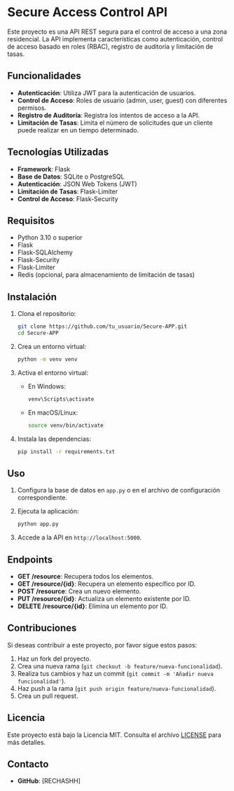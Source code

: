
# Secure Access Control API

Este proyecto es una API REST segura para el control de acceso a una zona residencial. La API implementa características como autenticación, control de acceso basado en roles (RBAC), registro de auditoría y limitación de tasas.

## Funcionalidades

- **Autenticación**: Utiliza JWT para la autenticación de usuarios.
- **Control de Acceso**: Roles de usuario (admin, user, guest) con diferentes permisos.
- **Registro de Auditoría**: Registra los intentos de acceso a la API.
- **Limitación de Tasas**: Limita el número de solicitudes que un cliente puede realizar en un tiempo determinado.

## Tecnologías Utilizadas

- **Framework**: Flask
- **Base de Datos**: SQLite o PostgreSQL
- **Autenticación**: JSON Web Tokens (JWT)
- **Limitación de Tasas**: Flask-Limiter
- **Control de Acceso**: Flask-Security

## Requisitos

- Python 3.10 o superior
- Flask
- Flask-SQLAlchemy
- Flask-Security
- Flask-Limiter
- Redis (opcional, para almacenamiento de limitación de tasas)

## Instalación

1. Clona el repositorio:

   ```bash
   git clone https://github.com/tu_usuario/Secure-APP.git
   cd Secure-APP
   ```

2. Crea un entorno virtual:

   ```bash
   python -m venv venv
   ```

3. Activa el entorno virtual:

   - En Windows:

     ```bash
     venv\Scripts\activate
     ```

   - En macOS/Linux:

     ```bash
     source venv/bin/activate
     ```

4. Instala las dependencias:

   ```bash
   pip install -r requirements.txt
   ```

## Uso

1. Configura la base de datos en `app.py` o en el archivo de configuración correspondiente.
2. Ejecuta la aplicación:

   ```bash
   python app.py
   ```

3. Accede a la API en `http://localhost:5000`.

## Endpoints

- **GET /resource**: Recupera todos los elementos.
- **GET /resource/{id}**: Recupera un elemento específico por ID.
- **POST /resource**: Crea un nuevo elemento.
- **PUT /resource/{id}**: Actualiza un elemento existente por ID.
- **DELETE /resource/{id}**: Elimina un elemento por ID.

## Contribuciones

Si deseas contribuir a este proyecto, por favor sigue estos pasos:

1. Haz un fork del proyecto.
2. Crea una nueva rama (`git checkout -b feature/nueva-funcionalidad`).
3. Realiza tus cambios y haz un commit (`git commit -m 'Añadir nueva funcionalidad'`).
4. Haz push a la rama (`git push origin feature/nueva-funcionalidad`).
5. Crea un pull request.

## Licencia

Este proyecto está bajo la Licencia MIT. Consulta el archivo [LICENSE](LICENSE) para más detalles.

## Contacto
- **GitHub**: [RECHASHH]
